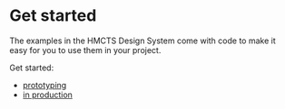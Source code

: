 # Get started

The examples in the HMCTS Design System come with code to make it easy for you to use them in your project.

Get started:

- [prototyping](/get-started/prototyping)
- [in production](production)